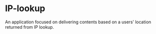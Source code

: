 # IP-lookup

An application focused on delivering contents based on a users' location returned from IP lookup.

